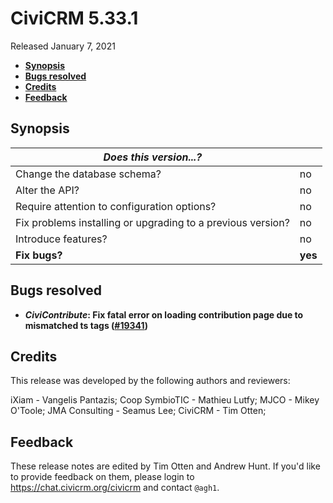 # CiviCRM 5.33.1

Released January 7, 2021

- **[Synopsis](#synopsis)**
- **[Bugs resolved](#bugs)**
- **[Credits](#credits)**
- **[Feedback](#feedback)**

## <a name="synopsis"></a>Synopsis

| *Does this version...?*                                         |          |
| --------------------------------------------------------------- | -------- |
| Change the database schema?                                     | no       |
| Alter the API?                                                  | no       |
| Require attention to configuration options?                     | no       |
| Fix problems installing or upgrading to a previous version?     | no       |
| Introduce features?                                             | no       |
| **Fix bugs?**                                                   | **yes**  |

## <a name="bugs"></a>Bugs resolved

* **_CiviContribute_: Fix fatal error on loading contribution page due to mismatched ts tags ([#19341](https://github.com/civicrm/civicrm-core/pull/19341))**

## <a name="credits"></a>Credits

This release was developed by the following authors and reviewers:


iXiam - Vangelis Pantazis; Coop SymbioTIC - Mathieu Lutfy; MJCO - Mikey O'Toole;
JMA Consulting - Seamus Lee; CiviCRM - Tim Otten;

## <a name="feedback"></a>Feedback

These release notes are edited by Tim Otten and Andrew Hunt.  If you'd like to
provide feedback on them, please login to https://chat.civicrm.org/civicrm and
contact `@agh1`.
